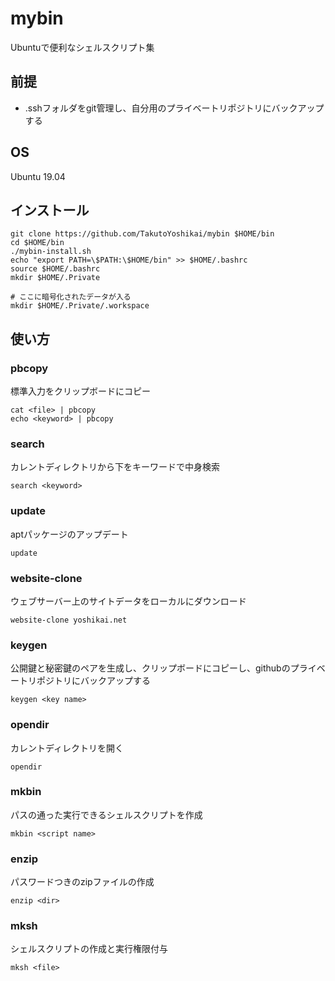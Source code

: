 # mybin

Ubuntuで便利なシェルスクリプト集

## 前提
* .sshフォルダをgit管理し、自分用のプライベートリポジトリにバックアップする

## OS
Ubuntu 19.04

## インストール
```
git clone https://github.com/TakutoYoshikai/mybin $HOME/bin
cd $HOME/bin
./mybin-install.sh
echo "export PATH=\$PATH:\$HOME/bin" >> $HOME/.bashrc
source $HOME/.bashrc
mkdir $HOME/.Private

# ここに暗号化されたデータが入る
mkdir $HOME/.Private/.workspace

```


## 使い方
### pbcopy
標準入力をクリップボードにコピー

```
cat <file> | pbcopy
echo <keyword> | pbcopy
```

### search
カレントディレクトリから下をキーワードで中身検索
```
search <keyword>
```

### update
aptパッケージのアップデート
```
update
```

### website-clone
ウェブサーバー上のサイトデータをローカルにダウンロード
```
website-clone yoshikai.net
```

### keygen
公開鍵と秘密鍵のペアを生成し、クリップボードにコピーし、githubのプライベートリポジトリにバックアップする
```
keygen <key name>
```

### opendir
カレントディレクトリを開く
```
opendir
```

### mkbin
パスの通った実行できるシェルスクリプトを作成
```
mkbin <script name>
```

### enzip
パスワードつきのzipファイルの作成
```
enzip <dir>
```

### mksh
シェルスクリプトの作成と実行権限付与
```
mksh <file>
```
